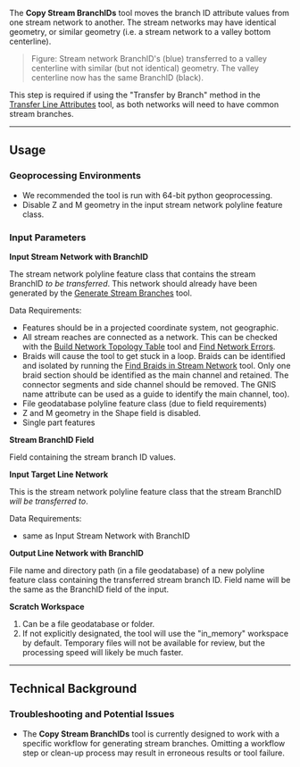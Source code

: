 The **Copy Stream BranchIDs** tool moves the branch ID attribute values from one stream network to another. The stream networks may have identical geometry, or similar geometry (i.e. a stream network to a valley bottom centerline).

> Figure: Stream network BranchID's (blue) transferred to a valley centerline with similar (but not identical) geometry. The valley centerline now has the same BranchID (black).

This step is required if using the "Transfer by Branch" method in the [Transfer Line Attributes](https://github.com/SouthForkResearch/gnat/wiki/Transfer-Line-Attributes) tool, as both networks will need to have common stream branches.

_______________________________________________________________
## Usage

### Geoprocessing Environments
 
* We recommended the tool is run with 64-bit python geoprocessing.
* Disable Z and M geometry in the input stream network polyline feature class.

### Input Parameters

**Input Stream Network with BranchID**

The stream network polyline feature class that contains the stream BranchID _to be transferred_. This network should already have been generated by the [Generate Stream Branches](https://github.com/SouthForkResearch/gnat/wiki/Generate-Stream-Branches) tool.

Data Requirements: 

* Features should be in a projected coordinate system, not geographic.
* All stream reaches are connected as a network. This can be checked with the [Build Network Topology Table](https://github.com/SouthForkResearch/gnat/wiki/Build-Network-Topology-Table) tool and [Find Network Errors](https://github.com/SouthForkResearch/gnat/wiki/Find-Network-Errors). 
* Braids will cause the tool to get stuck in a loop. Braids can be identified and isolated by running the [Find Braids in Stream Network](https://github.com/SouthForkResearch/gnat/wiki/Find-Braids-in-Stream-Network) tool. Only one braid section should be identified as the main channel and retained. The connector segments and side channel should be removed. The GNIS name attribute can be used as a guide to identify the main channel, too).  
* File geodatabase polyline feature class (due to field requirements)
* Z and M geometry in the Shape field is disabled.
* Single part features

**Stream BranchID Field**

Field containing the stream branch ID values.

**Input Target Line Network**

This is the stream network polyline feature class that the stream BranchID _will be transferred to_. 

Data Requirements: 

* same as Input Stream Network with BranchID

**Output Line Network with BranchID**

File name and directory path (in a file geodatabase) of a new polyline feature class containing the transferred stream branch ID. Field name will be the same as the BranchID field of the input.

**Scratch Workspace**

1. Can be a file geodatabase or folder.
2. If not explicitly designated, the tool will use the "in_memory" workspace by default. Temporary files will not be available for review, but the processing speed will likely be much faster.

_______________________________________________________________
## Technical Background

### Troubleshooting and Potential Issues

* The **Copy Stream BranchIDs** tool is currently designed to work with a specific workflow for generating stream branches. Omitting a workflow step or clean-up process may result in erroneous results or tool failure.